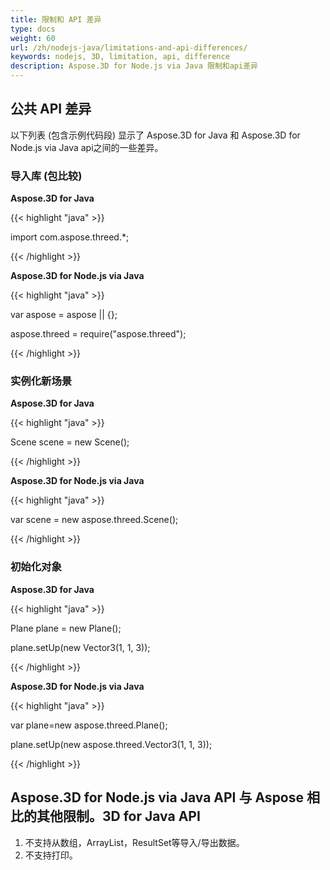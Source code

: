 ```yaml
---
title: 限制和 API 差异
type: docs
weight: 60
url: /zh/nodejs-java/limitations-and-api-differences/
keywords: nodejs, 3D, limitation, api, difference
description: Aspose.3D for Node.js via Java 限制和api差异
---
```

##  **公共 API 差异**
以下列表 (包含示例代码段) 显示了 Aspose.3D for Java 和 Aspose.3D for Node.js via Java api之间的一些差异。
###  **导入库 (包比较)**

**Aspose.3D for Java**

{{< highlight "java" >}}

 import com.aspose.threed.*;

{{< /highlight >}}


**Aspose.3D for Node.js via Java**

{{< highlight "java" >}}

var aspose = aspose || {};

aspose.threed = require("aspose.threed");

{{< /highlight >}}
###  **实例化新场景**

**Aspose.3D for Java**

{{< highlight "java" >}}

 Scene scene = new Scene();

{{< /highlight >}}


**Aspose.3D for Node.js via Java**

{{< highlight "java" >}}

var scene = new aspose.threed.Scene();

{{< /highlight >}}
###  **初始化对象**

**Aspose.3D for Java**

{{< highlight "java" >}}

Plane plane = new Plane();

plane.setUp(new Vector3(1, 1, 3));

{{< /highlight >}}

**Aspose.3D for Node.js via Java**

{{< highlight "java" >}}

var plane=new aspose.threed.Plane();

plane.setUp(new aspose.threed.Vector3(1, 1, 3));

{{< /highlight >}}

##  **Aspose.3D for Node.js via Java API 与 Aspose 相比的其他限制。3D for Java API**
1. 不支持从数组，ArrayList，ResultSet等导入/导出数据。
1. 不支持打印。

